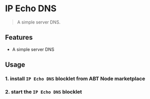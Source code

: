 # IP Echo DNS

> A simple server DNS.

## Features

- A simple server DNS

## Usage

### 1. install `IP Echo DNS` blocklet from ABT Node marketplace

### 2. start the `IP Echo DNS` blocklet
